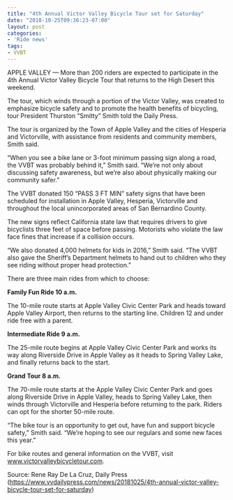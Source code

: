 ```yaml
---
title: "4th Annual Victor Valley Bicycle Tour set for Saturday"
date: "2018-10-25T09:36:23-07:00"
layout: post
categories:
- 'Ride news'
tags:
- VVBT
---
```


APPLE VALLEY — More than 200 riders are expected to participate in the 4th Annual Victor Valley Bicycle Tour that returns to the High Desert this weekend.

The tour, which winds through a portion of the Victor Valley, was created to emphasize bicycle safety and to promote the health benefits of bicycling, tour President Thurston “Smitty” Smith told the Daily Press.

The tour is organized by the Town of Apple Valley and the cities of Hesperia and Victorville, with assistance from residents and community members, Smith said.

“When you see a bike lane or 3-foot minimum passing sign along a road, the VVBT was probably behind it,” Smith said. “We’re not only about discussing safety awareness, but we’re also about physically making our community safer.”

The VVBT donated 150 “PASS 3 FT MIN” safety signs that have been scheduled for installation in Apple Valley, Hesperia, Victorville and throughout the local unincorporated areas of San Bernardino County.

The new signs reflect California state law that requires drivers to give bicyclists three feet of space before passing. Motorists who violate the law face fines that increase if a collision occurs.

“We also donated 4,000 helmets for kids in 2016,” Smith said. “The VVBT also gave the Sheriff’s Department helmets to hand out to children who they see riding without proper head protection.”

There are three main rides from which to choose:

**Family Fun Ride 10 a.m.**

The 10-mile route starts at Apple Valley Civic Center Park and heads toward Apple Valley Airport, then returns to the starting line. Children 12 and under ride free with a parent.

**Intermediate Ride 9 a.m.**

The 25-mile route begins at Apple Valley Civic Center Park and works its way along Riverside Drive in Apple Valley as it heads to Spring Valley Lake, and finally returns back to the start.

**Grand Tour 8 a.m.**

The 70-mile route starts at the Apple Valley Civic Center Park and goes along Riverside Drive in Apple Valley, heads to Spring Valley Lake, then winds through Victorville and Hesperia before returning to the park. Riders can opt for the shorter 50-mile route.

“The bike tour is an opportunity to get out, have fun and support bicycle safety,” Smith said. “We’re hoping to see our regulars and some new faces this year.”

For bike routes and general information on the VVBT, visit www.victorvalleybicycletour.com.

Source: Rene Ray De La Cruz, Daily Press (https://www.vvdailypress.com/news/20181025/4th-annual-victor-valley-bicycle-tour-set-for-saturday)